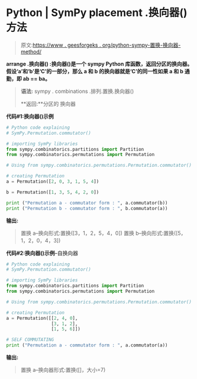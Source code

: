 # Python | SymPy placement .换向器()方法

> 原文:[https://www . geesforgeks . org/python-sympy-置换-换向器-method/](https://www.geeksforgeeks.org/python-sympy-permutation-commutator-method/)

**arrange .换向器() :换向器()**是一个 sympy Python 库函数，返回分区的换向器。假设‘a’和‘b’是‘C’的一部分，那么 a 和 b 的换向器就是‘C’的同一性**如果 a 和 b 通勤，即 ab == ba。**

> **语法:**
> sympy . combinations .排列.置换.换向器()
> 
> **返回:**分区的
> 换向器

**代码#1:换向器()示例**

```py
# Python code explaining
# SymPy.Permutation.commutator()

# importing SymPy libraries
from sympy.combinatorics.partitions import Partition
from sympy.combinatorics.permutations import Permutation

# Using from sympy.combinatorics.permutations.Permutation.commutator() method 

# creating Permutation
a = Permutation([2, 0, 3, 1, 5, 4])

b = Permutation([1, 3, 5, 4, 2, 0])

print ("Permutation a - commutator form : ", a.commutator(b))
print ("Permutation b - commutator form : ", b.commutator(a))
```

**输出:**

> 置换 a–换向形式:置换([3，1，2，5，4，0])
> 置换 b–换向形式:置换([5，1，2，0，4，3])

**代码#2:换向器()示例**–自换向器

```py
# Python code explaining
# SymPy.Permutation.commutator()

# importing SymPy libraries
from sympy.combinatorics.partitions import Partition
from sympy.combinatorics.permutations import Permutation

# Using from sympy.combinatorics.permutations.Permutation.commutator() method 

# creating Permutation
a = Permutation([[2, 4, 0], 
                 [3, 1, 2],
                 [1, 5, 6]])

# SELF COMMUTATING    
print ("Permutation a - commutator form : ", a.commutator(a))
```

**输出:**

> 置换 a–换向器形式:置换([]，大小=7)